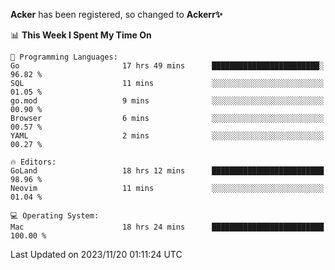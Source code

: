 **Acker** has been registered, so changed to **Ackerr✨**

<!--START_SECTION:waka-->
📊 **This Week I Spent My Time On** 

```text
💬 Programming Languages: 
Go                       17 hrs 49 mins      ████████████████████████░   96.82 % 
SQL                      11 mins             ░░░░░░░░░░░░░░░░░░░░░░░░░   01.05 % 
go.mod                   9 mins              ░░░░░░░░░░░░░░░░░░░░░░░░░   00.90 % 
Browser                  6 mins              ░░░░░░░░░░░░░░░░░░░░░░░░░   00.57 % 
YAML                     2 mins              ░░░░░░░░░░░░░░░░░░░░░░░░░   00.27 % 

🔥 Editors: 
GoLand                   18 hrs 12 mins      █████████████████████████   98.96 % 
Neovim                   11 mins             ░░░░░░░░░░░░░░░░░░░░░░░░░   01.04 % 

💻 Operating System: 
Mac                      18 hrs 24 mins      █████████████████████████   100.00 % 
```


 Last Updated on 2023/11/20 01:11:24 UTC
<!--END_SECTION:waka-->
